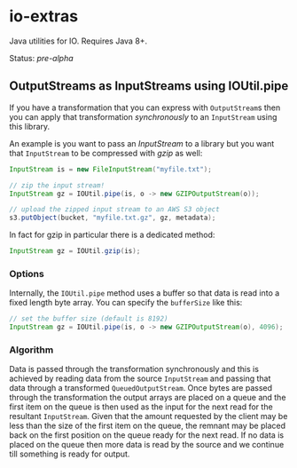 # io-extras
Java utilities for IO. Requires Java 8+.

Status: *pre-alpha*

## OutputStreams as InputStreams using IOUtil.pipe
If you have a transformation that you can express with `OutputStream`s then you can apply that transformation *synchronously* to an `InputStream` using this library.

An example is you want to pass an *InputStream* to a library but you want that `InputStream` to be compressed with *gzip* as well:

```java
InputStream is = new FileInputStream("myfile.txt");

// zip the input stream!
InputStream gz = IOUtil.pipe(is, o -> new GZIPOutputStream(o));

// upload the zipped input stream to an AWS S3 object
s3.putObject(bucket, "myfile.txt.gz", gz, metadata);

```

In fact for gzip in particular there is a dedicated method:

```java
InputStream gz = IOUtil.gzip(is);
```

### Options
Internally, the `IOUtil.pipe` method uses a buffer so that data is read into a fixed length byte array. You can specify the `bufferSize` like this:

```java
// set the buffer size (default is 8192)
InputStream gz = IOUtil.pipe(is, o -> new GZIPOutputStream(o), 4096);
```

### Algorithm
Data is passed through the transformation synchronously and this is achieved by reading data from the source `InputStream` and passing that data through a transformed `QueuedOutputStream`. Once bytes are passed through the transformation the output arrays are placed on a queue and the first item on the queue is then used as the input for the next read for the resultant `InputStream`. Given that the amount requested by the client may be less than the size of the first item on the queue, the remnant may be placed back on the first position on the queue ready for the next read. If no data is placed on the queue then more data is read by the source and we continue till something is ready for output.
